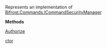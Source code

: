 Represents an implementation of [Bifrost.Commands.ICommandSecurityManager](Bifrost.Commands.ICommandSecurityManager)

**Methods**

[Authorize](Bifrost.Commands.ICommandSecurityManager.Authorize)


[ctor](Bifrost.Commands.CommandSecurityManager.ctor)
